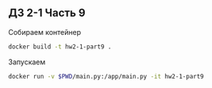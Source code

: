 ## ДЗ 2-1 Часть 9

Собираем контейнер
```bash
docker build -t hw2-1-part9 .
```

Запускаем
```bash
docker run -v $PWD/main.py:/app/main.py -it hw2-1-part9
```